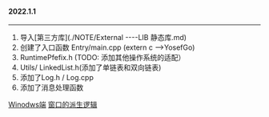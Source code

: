 #### 2022.1.1

-----
1. 导入[第三方库](./NOTE/External ----LIB 静态库.md)
2. 创建了入口函数 Entry/main.cpp (extern c -->YosefGo)
3. RuntimePfefix.h (TODO: 添加其他操作系统的适配）
4. Utils/ LinkedList.h(添加了单链表和双向链表)
5. 添加了Log.h / Log.cpp
6. 添加了消息处理函数

[Winodws端](./NOTE/Windows端.md) [窗口的派生逻辑](./NOTE/窗口的派生逻辑.md) 

